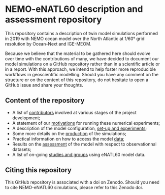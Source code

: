 # NEMO-eNATL60 description and assessment repository

This repository contains a description of twin model simulations performed in 2019 with NEMO ocean model over the North Atlantic at 1/60° grid resolution by Ocean-Next and IGE-MEOM. 

Because we believe that the material to be gathered here should evolve over time with the contributions of many, we have decided to document our model simulations on a GitHub repository rather than in a scientific article or in a report. With this approach, we intend to help foster more reproducible workflows in geoscientific modelling. Should you have any comment on the structure or on the content of this repository, do not hesitate to open a GitHub issue and share your thoughts. 

## Content of the repository 

  - A list of [contributors](./01_contributors.md) involved at various stages of the project development;
  - A statement of our [motivations](./01_motivation.md) for running these numerical experiments; 
  - A description of the model configuration, [set-up and experiments](./02_experiment-setup.md);
  - Some more details on the [production](./03_production.md) of the simulations; 
  - Practical information on how to access the model [data](./05_data.md);
  - Results on the [assessment](./04_assessment/README.md) of the model with respect to observationnal datasets;
  - A list of on-going [studies and groups](./06_dissemintation.md) using eNATL60 model data. 

## Citing this repository

This GitHub repository is associated with a doi on Zenodo. Should you need to cite NEMO-eNATL60 simulations, please refer to this Zenodo doi.

